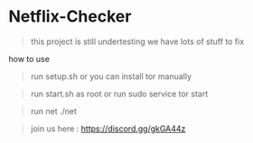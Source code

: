 # Netflix-Checker

> this project is still undertesting we have lots of stuff to fix 

how to use 

> run setup.sh or you can install tor manually

> run start.sh as root or run sudo service tor start

> run net ./net

> join us here : https://discord.gg/gkGA44z
